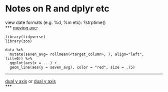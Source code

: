 # Notes on R and dplyr etc

view date formats (e.g. %d, %m etc): ?strptime()
<br>***
[moving ave](https://datavizpyr.com/how-to-make-time-series-plot-with-rolling-mean-in-r/):
<br>
```
library(tidyverse)
library(zoo)

data %>%
  mutate(seven_avg= rollmean(<target_column>, 7, align="left", fill=0)) %>%
  ggplot(aes(x = ...) +
  geom_line(aes(y = seven_avg), color = "red", size = .75)
```
***
[dual y axis](https://ggplot2.tidyverse.org/reference/geom_linerange.html)
or
[dual y axis](https://www.r-graph-gallery.com/line-chart-dual-Y-axis-ggplot2.html)
<br>***



